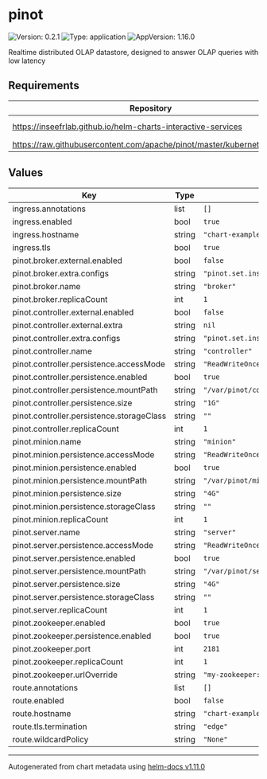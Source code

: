 # pinot

![Version: 0.2.1](https://img.shields.io/badge/Version-0.2.1-informational?style=flat-square) ![Type: application](https://img.shields.io/badge/Type-application-informational?style=flat-square) ![AppVersion: 1.16.0](https://img.shields.io/badge/AppVersion-1.16.0-informational?style=flat-square)

Realtime distributed OLAP datastore, designed to answer OLAP queries with low latency

## Requirements

| Repository | Name | Version |
|------------|------|---------|
| https://inseefrlab.github.io/helm-charts-interactive-services | library-chart | 1.5.23 |
| https://raw.githubusercontent.com/apache/pinot/master/kubernetes/helm | pinot | 0.2.4 |

## Values

| Key | Type | Default | Description |
|-----|------|---------|-------------|
| ingress.annotations | list | `[]` |  |
| ingress.enabled | bool | `true` |  |
| ingress.hostname | string | `"chart-example.local"` |  |
| ingress.tls | bool | `true` |  |
| pinot.broker.external.enabled | bool | `false` |  |
| pinot.broker.extra.configs | string | `"pinot.set.instance.id.to.hostname=true\npinot.broker.access.control.class=org.apache.pinot.broker.broker.BasicAuthAccessControlFactory\npinot.broker.access.control.principals=admin\npinot.broker.access.control.principals.admin.password=verysecure"` |  |
| pinot.broker.name | string | `"broker"` |  |
| pinot.broker.replicaCount | int | `1` |  |
| pinot.controller.external.enabled | bool | `false` |  |
| pinot.controller.external.extra | string | `nil` |  |
| pinot.controller.extra.configs | string | `"pinot.set.instance.id.to.hostname=true\ncontroller.task.scheduler.enabled=true\ncontroller.admin.access.control.factory.class=org.apache.pinot.controller.api.access.BasicAuthAccessControlFactory\ncontroller.admin.access.control.principals=admin\ncontroller.admin.access.control.principals.admin.password=verysecret"` |  |
| pinot.controller.name | string | `"controller"` |  |
| pinot.controller.persistence.accessMode | string | `"ReadWriteOnce"` |  |
| pinot.controller.persistence.enabled | bool | `true` |  |
| pinot.controller.persistence.mountPath | string | `"/var/pinot/controller/data"` |  |
| pinot.controller.persistence.size | string | `"1G"` |  |
| pinot.controller.persistence.storageClass | string | `""` |  |
| pinot.controller.replicaCount | int | `1` |  |
| pinot.minion.name | string | `"minion"` |  |
| pinot.minion.persistence.accessMode | string | `"ReadWriteOnce"` |  |
| pinot.minion.persistence.enabled | bool | `true` |  |
| pinot.minion.persistence.mountPath | string | `"/var/pinot/minion/data"` |  |
| pinot.minion.persistence.size | string | `"4G"` |  |
| pinot.minion.persistence.storageClass | string | `""` |  |
| pinot.minion.replicaCount | int | `1` |  |
| pinot.server.name | string | `"server"` |  |
| pinot.server.persistence.accessMode | string | `"ReadWriteOnce"` |  |
| pinot.server.persistence.enabled | bool | `true` |  |
| pinot.server.persistence.mountPath | string | `"/var/pinot/server/data"` |  |
| pinot.server.persistence.size | string | `"4G"` |  |
| pinot.server.persistence.storageClass | string | `""` |  |
| pinot.server.replicaCount | int | `1` |  |
| pinot.zookeeper.enabled | bool | `true` |  |
| pinot.zookeeper.persistence.enabled | bool | `true` |  |
| pinot.zookeeper.port | int | `2181` |  |
| pinot.zookeeper.replicaCount | int | `1` |  |
| pinot.zookeeper.urlOverride | string | `"my-zookeeper:2181/my-pinot"` |  |
| route.annotations | list | `[]` |  |
| route.enabled | bool | `false` |  |
| route.hostname | string | `"chart-example.local"` |  |
| route.tls.termination | string | `"edge"` |  |
| route.wildcardPolicy | string | `"None"` |  |

----------------------------------------------
Autogenerated from chart metadata using [helm-docs v1.11.0](https://github.com/norwoodj/helm-docs/releases/v1.11.0)
